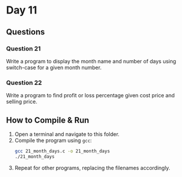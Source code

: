 # Day 11

## Questions

### Question 21
Write a program to display the month name and number of days using switch-case for a given month number.

### Question 22
Write a program to find profit or loss percentage given cost price and selling price.

## How to Compile & Run

1. Open a terminal and navigate to this folder.
2. Compile the program using `gcc`:
   ```bash
   gcc 21_month_days.c -o 21_month_days
   ./21_month_days
   ```
3. Repeat for other programs, replacing the filenames accordingly.